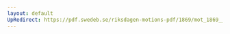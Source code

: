 ```yaml
---
layout: default
UpRedirect: https://pdf.swedeb.se/riksdagen-motions-pdf/1869/mot_1869__fk__00036/mot_1869__fk__00036_002.pdf
---
```

